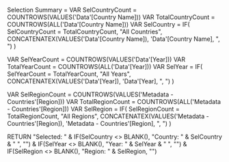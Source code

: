 Selection Summary = 
VAR SelCountryCount = COUNTROWS(VALUES('Data'[Country Name]))
VAR TotalCountryCount = COUNTROWS(ALL('Data'[Country Name]))
VAR SelCountry =
    IF(
        SelCountryCount = TotalCountryCount,
        "All Countries",
        CONCATENATEX(VALUES('Data'[Country Name]), 'Data'[Country Name], ", ")
    )

VAR SelYearCount = COUNTROWS(VALUES('Data'[Year]))
VAR TotalYearCount = COUNTROWS(ALL('Data'[Year]))
VAR SelYear =
    IF(
        SelYearCount = TotalYearCount,
        "All Years",
        CONCATENATEX(VALUES('Data'[Year]), 'Data'[Year], ", ")
    )

VAR SelRegionCount = COUNTROWS(VALUES('Metadata - Countries'[Region]))
VAR TotalRegionCount = COUNTROWS(ALL('Metadata - Countries'[Region]))
VAR SelRegion =
    IF(
        SelRegionCount = TotalRegionCount,
        "All Regions",
        CONCATENATEX(VALUES('Metadata - Countries'[Region]), 'Metadata - Countries'[Region], ", ")
    )

RETURN
"Selected: " &
IF(SelCountry <> BLANK(), "Country: " & SelCountry & " ", "") &
IF(SelYear <> BLANK(), "Year: " & SelYear & " ", "") &
IF(SelRegion <> BLANK(), "Region: " & SelRegion, "")


